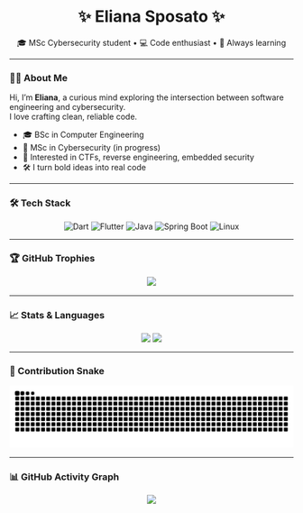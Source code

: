 <!-- Banner animato o immagine -->
<!-- ![banner](https://your-custom-banner.com) -->

<h1 align="center">✨ Eliana Sposato ✨</h1>
<p align="center">
🎓 MSc Cybersecurity student &bull; 💻 Code enthusiast &bull; 🧠 Always learning  
</p>

---

### 👩‍💻 About Me

Hi, I’m **Eliana**, a curious mind exploring the intersection between software engineering and cybersecurity.  
I love crafting clean, reliable code.  

- 🎓 BSc in Computer Engineering  
- 🔐 MSc in Cybersecurity (in progress)  
- 🧠 Interested in CTFs, reverse engineering, embedded security  
- 🛠️ I turn bold ideas into real code

---

### 🛠️ Tech Stack

<div align="center">

![Dart](https://img.shields.io/badge/Dart-0175C2?style=for-the-badge&logo=dart&logoColor=white)
![Flutter](https://img.shields.io/badge/Flutter-02569B?style=for-the-badge&logo=flutter&logoColor=white)
![Java](https://img.shields.io/badge/Java-ED8B00?style=for-the-badge&logo=java&logoColor=white)
![Spring Boot](https://img.shields.io/badge/Spring-6DB33F?style=for-the-badge&logo=spring&logoColor=white)
![Linux](https://img.shields.io/badge/Linux-FCC624?style=for-the-badge&logo=linux&logoColor=black)

</div>

---

### 🏆 GitHub Trophies
<p align="center">
  <img src="https://github-profile-trophy.vercel.app/?username=Eris05&theme=gruvbox&margin-w=10&no-frame=true" />
</p>

---

### 📈 Stats & Languages
<p align="center">
  <img src="https://github-readme-stats.vercel.app/api?username=Eris05&show_icons=true&theme=radical&hide_title=true" width="48%" />
  <img src="https://github-readme-stats.vercel.app/api/top-langs/?username=Eris05&layout=compact&theme=radical&hide_title=true" width="48%" />
</p>

---

### 🔄 Contribution Snake
<!-- Funziona solo se configuri GitHub Actions -->
<p align="center">
  <img src="https://github.com/Eris05/Eris05/blob/output/github-contribution-grid-snake.svg" />
</p>

---

### 📊 GitHub Activity Graph
<p align="center">
  <img src="https://github-readme-activity-graph.cyclic.app/graph?username=Eris05&theme=react-dark" />
</p>
